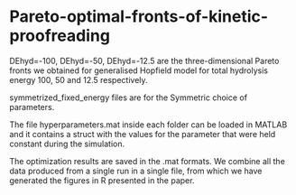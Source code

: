 # Pareto-optimal-fronts-of-kinetic-proofreading

DEhyd=-100, DEhyd=-50, DEhyd=-12.5 are the three-dimensional Pareto fronts we obtained for generalised Hopfield model for total hydrolysis energy 100, 50 and 12.5 respectively. 

symmetrized_fixed_energy  files are for the Symmetric choice of parameters.

The file hyperparameters.mat inside each folder can be loaded in MATLAB and it contains a struct with the values for the parameter that were held constant during the
simulation.

The optimization results are saved in the .mat formats. We combine all the data produced from a single run in a single file, from which we have generated the figures in R presented in the paper.
